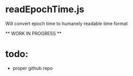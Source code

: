 # readEpochTime.js
Will convert epoch time to humanely readable time format

** WORK IN PROGRESS **

# todo:
 * proper github repo
